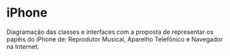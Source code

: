 # iPhone
Diagramação das classes e interfaces com a proposta de representar os papéis do iPhone de: Reprodutor Musical, Aparelho Telefônico e Navegador na Internet. 
